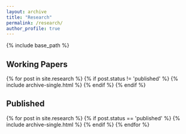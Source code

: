 ```yaml
---
layout: archive
title: "Research"
permalink: /research/
author_profile: true
---
```


{% include base_path %}

## Working Papers

{% for post in site.research %}
	{% if post.status != 'published' %}
		{% include archive-single.html %}
	{% endif %}
{% endif %}

## Published

{% for post in site.research %}
	{% if post.status == 'published' %}
  		{% include archive-single.html %}
	{% endif %}
{% endfor %}
